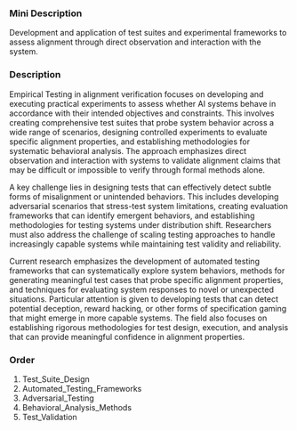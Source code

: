 ### Mini Description

Development and application of test suites and experimental frameworks to assess alignment through direct observation and interaction with the system.

### Description

Empirical Testing in alignment verification focuses on developing and executing practical experiments to assess whether AI systems behave in accordance with their intended objectives and constraints. This involves creating comprehensive test suites that probe system behavior across a wide range of scenarios, designing controlled experiments to evaluate specific alignment properties, and establishing methodologies for systematic behavioral analysis. The approach emphasizes direct observation and interaction with systems to validate alignment claims that may be difficult or impossible to verify through formal methods alone.

A key challenge lies in designing tests that can effectively detect subtle forms of misalignment or unintended behaviors. This includes developing adversarial scenarios that stress-test system limitations, creating evaluation frameworks that can identify emergent behaviors, and establishing methodologies for testing systems under distribution shift. Researchers must also address the challenge of scaling testing approaches to handle increasingly capable systems while maintaining test validity and reliability.

Current research emphasizes the development of automated testing frameworks that can systematically explore system behaviors, methods for generating meaningful test cases that probe specific alignment properties, and techniques for evaluating system responses to novel or unexpected situations. Particular attention is given to developing tests that can detect potential deception, reward hacking, or other forms of specification gaming that might emerge in more capable systems. The field also focuses on establishing rigorous methodologies for test design, execution, and analysis that can provide meaningful confidence in alignment properties.

### Order

1. Test_Suite_Design
2. Automated_Testing_Frameworks
3. Adversarial_Testing
4. Behavioral_Analysis_Methods
5. Test_Validation
